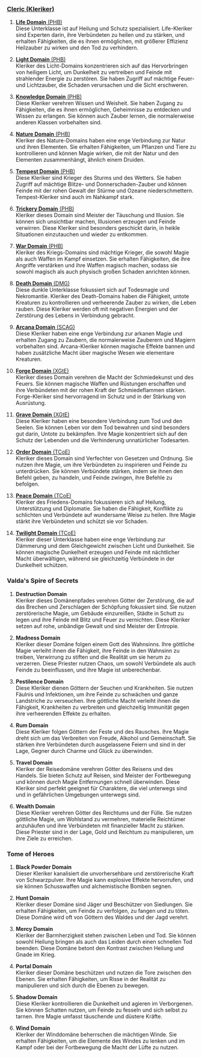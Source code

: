 
### [**Cleric (Kleriker)**](http://dnd5e.wikidot.com/cleric)  

1. [**Life Domain** (PHB)](http://dnd5e.wikidot.com/cleric:life)  
   Diese Unterklasse ist auf Heilung und Schutz spezialisiert. Life-Kleriker sind Experten darin, ihre Verbündeten zu heilen und zu stärken, und erhalten Fähigkeiten, die es ihnen ermöglichen, mit größerer Effizienz Heilzauber zu wirken und den Tod zu verhindern.
      
2. [**Light Domain** (PHB)](http://dnd5e.wikidot.com/cleric:light)  
   Kleriker des Licht-Domains konzentrieren sich auf das Hervorbringen von heiligem Licht, um Dunkelheit zu vertreiben und Feinde mit strahlender Energie zu zerstören. Sie haben Zugriff auf mächtige Feuer- und Lichtzauber, die Schaden verursachen und die Sicht erschweren.
      
3. [**Knowledge Domain** (PHB)](http://dnd5e.wikidot.com/cleric:knowledge)  
   Diese Kleriker verehren Wissen und Weisheit. Sie haben Zugang zu Fähigkeiten, die es ihnen ermöglichen, Geheimnisse zu entdecken und Wissen zu erlangen. Sie können auch Zauber lernen, die normalerweise anderen Klassen vorbehalten sind.
      
4. [**Nature Domain** (PHB)](http://dnd5e.wikidot.com/cleric:nature)  
   Kleriker des Nature-Domains haben eine enge Verbindung zur Natur und ihren Elementen. Sie erhalten Fähigkeiten, um Pflanzen und Tiere zu kontrollieren und können Magie wirken, die mit der Natur und den Elementen zusammenhängt, ähnlich einem Druiden.
      
5. [**Tempest Domain** (PHB)](http://dnd5e.wikidot.com/cleric:tempest)  
   Diese Kleriker sind Krieger des Sturms und des Wetters. Sie haben Zugriff auf mächtige Blitze- und Donnerschaden-Zauber und können Feinde mit der rohen Gewalt der Stürme und Ozeane niederschmettern. Tempest-Kleriker sind auch im Nahkampf stark.
      
6. [**Trickery Domain** (PHB)](http://dnd5e.wikidot.com/cleric:trickery)  
   Kleriker dieses Domain sind Meister der Täuschung und Illusion. Sie können sich unsichtbar machen, Illusionen erzeugen und Feinde verwirren. Diese Kleriker sind besonders geschickt darin, in heikle Situationen einzutauchen und wieder zu entkommen.
      
7. [**War Domain** (PHB)](http://dnd5e.wikidot.com/cleric:war)  
   Kleriker des Kriegs-Domains sind mächtige Krieger, die sowohl Magie als auch Waffen im Kampf einsetzen. Sie erhalten Fähigkeiten, die ihre Angriffe verstärken und ihre Waffen magisch machen, sodass sie sowohl magisch als auch physisch großen Schaden anrichten können.
      
8. [**Death Domain** (DMG)](http://dnd5e.wikidot.com/cleric:death)  
   Diese dunkle Unterklasse fokussiert sich auf Todesmagie und Nekromantie. Kleriker des Death-Domains haben die Fähigkeit, untote Kreaturen zu kontrollieren und verheerende Zauber zu wirken, die Leben rauben. Diese Kleriker werden oft mit negativen Energien und der Zerstörung des Lebens in Verbindung gebracht.
      
9. [**Arcana Domain** (SCAG)](http://dnd5e.wikidot.com/cleric:arcana)  
   Diese Kleriker haben eine enge Verbindung zur arkanen Magie und erhalten Zugang zu Zaubern, die normalerweise Zauberern und Magiern vorbehalten sind. Arcana-Kleriker können magische Effekte bannen und haben zusätzliche Macht über magische Wesen wie elementare Kreaturen.
      
10. [**Forge Domain** (XGtE)](http://dnd5e.wikidot.com/cleric:forge)  
    Kleriker dieses Domain verehren die Macht der Schmiedekunst und des Feuers. Sie können magische Waffen und Rüstungen erschaffen und ihre Verbündeten mit der rohen Kraft der Schmiedeflammen stärken. Forge-Kleriker sind hervorragend im Schutz und in der Stärkung von Ausrüstung.
      
11. [**Grave Domain** (XGtE)](http://dnd5e.wikidot.com/cleric:grave)  
    Diese Kleriker haben eine besondere Verbindung zum Tod und den Seelen. Sie können Leben vor dem Tod bewahren und sind besonders gut darin, Untote zu bekämpfen. Ihre Magie konzentriert sich auf den Schutz der Lebenden und die Verhinderung unnatürlicher Todesarten.
      
12. [**Order Domain** (TCoE)](http://dnd5e.wikidot.com/cleric:order)  
    Kleriker dieses Domain sind Verfechter von Gesetzen und Ordnung. Sie nutzen ihre Magie, um ihre Verbündeten zu inspirieren und Feinde zu unterdrücken. Sie können Verbündete stärken, indem sie ihnen den Befehl geben, zu handeln, und Feinde zwingen, ihre Befehle zu befolgen.
      
13. [**Peace Domain** (TCoE)](http://dnd5e.wikidot.com/cleric:peace)  
    Kleriker des Friedens-Domains fokussieren sich auf Heilung, Unterstützung und Diplomatie. Sie haben die Fähigkeit, Konflikte zu schlichten und Verbündete auf wundersame Weise zu heilen. Ihre Magie stärkt ihre Verbündeten und schützt sie vor Schaden.
      
14. [**Twilight Domain** (TCoE)](http://dnd5e.wikidot.com/cleric:twilight)  
    Kleriker dieser Unterklasse haben eine enge Verbindung zur Dämmerung und dem Gleichgewicht zwischen Licht und Dunkelheit. Sie können magische Dunkelheit erzeugen und Feinde mit nächtlicher Macht überwältigen, während sie gleichzeitig Verbündete in der Dunkelheit schützen.
      


### **Valda's Spire of Secrets**

1. **Destruction Domain**    
    Kleriker dieses Domänenpfades verehren Götter der Zerstörung, die auf das Brechen und Zerschlagen der Schöpfung fokussiert sind. Sie nutzen zerstörerische Magie, um Gebäude einzureißen, Städte in Schutt zu legen und ihre Feinde mit Blitz und Feuer zu vernichten. Diese Kleriker setzen auf rohe, unbändige Gewalt und sind Meister der Entropie.
      
2. **Madness Domain**    
    Kleriker dieser Domäne folgen einem Gott des Wahnsinns. Ihre göttliche Magie verleiht ihnen die Fähigkeit, ihre Feinde in den Wahnsinn zu treiben, Verwirrung zu stiften und die Realität um sie herum zu verzerren. Diese Priester nutzen Chaos, um sowohl Verbündete als auch Feinde zu beeinflussen, und ihre Magie ist unberechenbar.
      
3. **Pestilence Domain**    
    Diese Kleriker dienen Göttern der Seuchen und Krankheiten. Sie nutzen Fäulnis und Infektionen, um ihre Feinde zu schwächen und ganze Landstriche zu verseuchen. Ihre göttliche Macht verleiht ihnen die Fähigkeit, Krankheiten zu verbreiten und gleichzeitig Immunität gegen ihre verheerenden Effekte zu erhalten.
      
4. **Rum Domain**    
    Diese Kleriker folgen Göttern der Feste und des Rausches. Ihre Magie dreht sich um das Verbreiten von Freude, Alkohol und Gemeinschaft. Sie stärken ihre Verbündeten durch ausgelassene Feiern und sind in der Lage, Gegner durch Charme und Glück zu überwinden.
      
5. **Travel Domain**    
    Kleriker der Reisedomäne verehren Götter des Reisens und des Handels. Sie bieten Schutz auf Reisen, sind Meister der Fortbewegung und können durch Magie Entfernungen schnell überwinden. Diese Kleriker sind perfekt geeignet für Charaktere, die viel unterwegs sind und in gefährlichen Umgebungen unterwegs sind.
      
6. **Wealth Domain**    
    Diese Kleriker verehren Götter des Reichtums und der Fülle. Sie nutzen göttliche Magie, um Wohlstand zu vermehren, materielle Reichtümer anzuhäufen und ihre Verbündeten mit finanzieller Macht zu stärken. Diese Priester sind in der Lage, Gold und Reichtum zu manipulieren, um ihre Ziele zu erreichen.


### **Tome of Heroes**

1. **Black Powder Domain**  
    Dieser Kleriker kanalisiert die unvorhersehbare und zerstörerische Kraft von Schwarzpulver. Ihre Magie kann explosive Effekte hervorrufen, und sie können Schusswaffen und alchemistische Bomben segnen.
      
2. **Hunt Domain**  
    Kleriker dieser Domäne sind Jäger und Beschützer von Siedlungen. Sie erhalten Fähigkeiten, um Feinde zu verfolgen, zu fangen und zu töten. Diese Domäne wird oft von Göttern des Waldes und der Jagd verehrt.
      
3. **Mercy Domain**  
    Kleriker der Barmherzigkeit stehen zwischen Leben und Tod. Sie können sowohl Heilung bringen als auch das Leiden durch einen schnellen Tod beenden. Diese Domäne betont den Kontrast zwischen Heilung und Gnade im Krieg.
      
4. **Portal Domain**  
    Kleriker dieser Domäne beschützen und nutzen die Tore zwischen den Ebenen. Sie erhalten Fähigkeiten, um Risse in der Realität zu manipulieren und sich durch die Ebenen zu bewegen.
      
5. **Shadow Domain**  
    Diese Kleriker kontrollieren die Dunkelheit und agieren im Verborgenen. Sie können Schatten nutzen, um Feinde zu fesseln und sich selbst zu tarnen. Ihre Magie umfasst täuschende und düstere Kräfte.
      
6. **Wind Domain**  
    Kleriker der Winddomäne beherrschen die mächtigen Winde. Sie erhalten Fähigkeiten, um die Elemente des Windes zu lenken und im Kampf oder bei der Fortbewegung die Macht der Lüfte zu nutzen.